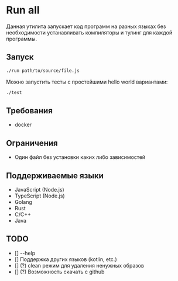 # Run all

Данная утилита запускает код программ на разных языках без необходимости устанавливать компиляторы и тулинг для каждой программы.

## Запуск

```bash
./run path/to/source/file.js
```

Можно запустить тесты с простейшими hello world вариантами:
```bash
./test
```

## Требования

- docker

## Ограничения

- Один файл без установки каких либо зависимостей

## Поддерживаемые языки

- JavaScript (Node.js)
- TypeScript (Node.js)
- Golang
- Rust
- C/C++
- Java

## TODO
- [] --help
- [] Поддержка других языков (kotlin, etc.)
- [] (?) сlean режим для удаления ненужных образов
- [] (?) Возможность скачать с github